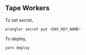 ## Tape Workers

To set secret,

```sh
wrangler secret put <ENV_KEY_NAME>
```

To deploy,

```sh
yarn deploy
```
